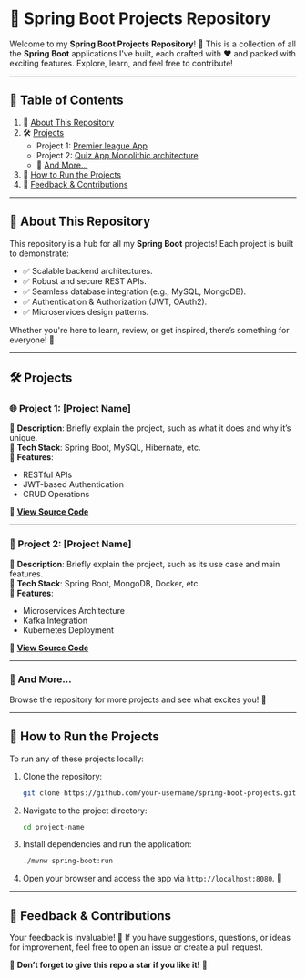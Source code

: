 # 🚀 Spring Boot Projects Repository  

Welcome to my **Spring Boot Projects Repository**! 🌟 This is a collection of all the **Spring Boot** applications I've built, each crafted with ❤️ and packed with exciting features. Explore, learn, and feel free to contribute!  

---

## 📖 Table of Contents  

1. 🎯 [About This Repository](#about-this-repository)  
2. 🛠️ [Projects](#projects)  
   - Project 1: [Premier league App](#project-1-name-of-project)  
   - Project 2: [Quiz App Monolithic architecture ](#project-2-name-of-project)  
   - 🔗 [And More...](#projects)  
3. 🚦 [How to Run the Projects](#how-to-run-the-projects)  
4. 💬 [Feedback & Contributions](#feedback--contributions)  

---

## 🎯 About This Repository  

This repository is a hub for all my **Spring Boot** projects! Each project is built to demonstrate:  

- ✅ Scalable backend architectures.  
- ✅ Robust and secure REST APIs.  
- ✅ Seamless database integration (e.g., MySQL, MongoDB).  
- ✅ Authentication & Authorization (JWT, OAuth2).  
- ✅ Microservices design patterns.  

Whether you're here to learn, review, or get inspired, there’s something for everyone! 🥳  

---

## 🛠️ Projects  

### 🌐 Project 1: **[Project Name]**  
🔹 **Description**: Briefly explain the project, such as what it does and why it’s unique.  
🔹 **Tech Stack**: Spring Boot, MySQL, Hibernate, etc.  
🔹 **Features**:  
  - RESTful APIs  
  - JWT-based Authentication  
  - CRUD Operations  

🔗 **[View Source Code](#)**  

---

### 💾 Project 2: **[Project Name]**  
🔹 **Description**: Briefly explain the project, such as its use case and main features.  
🔹 **Tech Stack**: Spring Boot, MongoDB, Docker, etc.  
🔹 **Features**:  
  - Microservices Architecture  
  - Kafka Integration  
  - Kubernetes Deployment  

🔗 **[View Source Code](#)**  

---

### 🔗 And More...  
Browse the repository for more projects and see what excites you! 🌟  

---

## 🚦 How to Run the Projects  

To run any of these projects locally:  

1. Clone the repository:  
   ```bash  
   git clone https://github.com/your-username/spring-boot-projects.git  
   ```  

2. Navigate to the project directory:  
   ```bash  
   cd project-name  
   ```  

3. Install dependencies and run the application:  
   ```bash  
   ./mvnw spring-boot:run  
   ```  

4. Open your browser and access the app via `http://localhost:8080`. 🎉  

---

## 💬 Feedback & Contributions  

Your feedback is invaluable! 📝 If you have suggestions, questions, or ideas for improvement, feel free to open an issue or create a pull request.  

🌟 **Don’t forget to give this repo a star if you like it!** 🌟  
